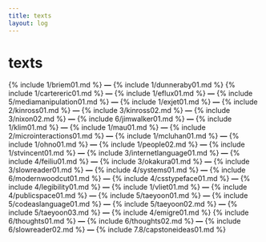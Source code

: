 ```yaml
---
title: texts
layout: log
---
```


# <span id="title">texts</span>

{% include 1/briem01.md %}
**—**
{% include 1/dunneraby01.md %}
{% include 1/cartereric01.md %}
**—**
{% include 1/eflux01.md %}
**—**
{% include 5/mediamanipulation01.md %}
**—**
{% include 1/exjet01.md %}
**—**
{% include 2/kinross01.md %}
**—**
{% include 3/kinross02.md %}
**—**
{% include 3/nixon02.md %}
**—**
{% include 6/jimwalker01.md %}
**—**
{% include 1/klim01.md %}
**—**
{% include 1/mau01.md %}
**—**
{% include 2/microinteractions01.md %}
**—**
{% include 1/mcluhan01.md %}
**—**
{% include 1/ohno01.md %}
**—**
{% include 1/people02.md %}
**—**
{% include 1/stvincent01.md %}
**—**
{% include 3/internetlanguage01.md %}
**—**
{% include 4/feiliu01.md %}
**—**
{% include 3/okakura01.md %}
**—**
{% include 3/slowreader01.md %}
**—**
{% include 4/systems01.md %}
**—**
{% include 6/modernwoodcut01.md %}
**—**
{% include 4/csstypeface01.md %}
**—**
{% include 4/legibility01.md %}
**—**
{% include 1/vliet01.md %}
**—**
{% include 4/publicspace01.md %}
**—**
{% include 5/taeyoon01.md %}
**—**
{% include 5/codeaslanguage01.md %}
**—**
{% include 5/taeyoon02.md %}
**—**
{% include 5/taeyoon03.md %}
**—**
{% include 4/emigre01.md %}
{% include 6/thoughts01.md %}
**—**
{% include 6/thoughts02.md %}
**—**
{% include 6/slowreader02.md %}
**—**
{% include 7.8/capstoneideas01.md %}
